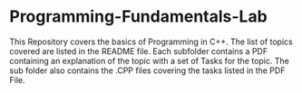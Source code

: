 # Programming-Fundamentals-Lab
This Repository covers the basics of Programming in C++. The list of topics covered are listed in the README file. Each subfolder contains a PDF containing an explanation of the topic with a set of Tasks for the topic. The sub folder also contains the .CPP files covering the tasks listed in the PDF File. 
